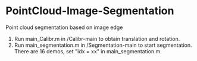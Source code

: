 # PointCloud-Image-Segmentation
Point cloud segmentation based on image edge

1. Run main_Calibr.m in /Calibr-main to obtain translation and rotation.
2. Run main_segmentation.m in /Segmentation-main to start segmentation. There are 16 demos, set "idx = xx" in main_segmentation.m.
